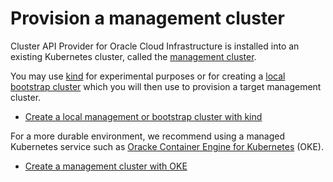 # Provision a management cluster

Cluster API Provider for Oracle Cloud Infrastructure is installed into an existing Kubernetes cluster, called the [management cluster][management_cluster].

You may use [kind][kind] for experimental purposes or for creating a [local bootstrap cluster][bootstrap_cluster] which you will then use to provision a target management cluster.

* [Create a local management or bootstrap cluster with kind](./mgmt/mgmt-kind.md)

For a more durable environment, we recommend using a managed Kubernetes service such as [Oracke Container Engine for Kubernetes][oke] (OKE).

* [Create a management cluster with OKE](./mgmt/mgmt-oke.md)

[bootstrap_cluster]: https://cluster-api.sigs.k8s.io/user/quick-start.html#install-andor-configure-a-kubernetes-cluster
[kind]: https://kind.sigs.k8s.io/
[management_cluster]: https://cluster-api.sigs.k8s.io/user/concepts.html#management-cluster
[oke]: https://docs.oracle.com/en-us/iaas/Content/ContEng/home.htm
